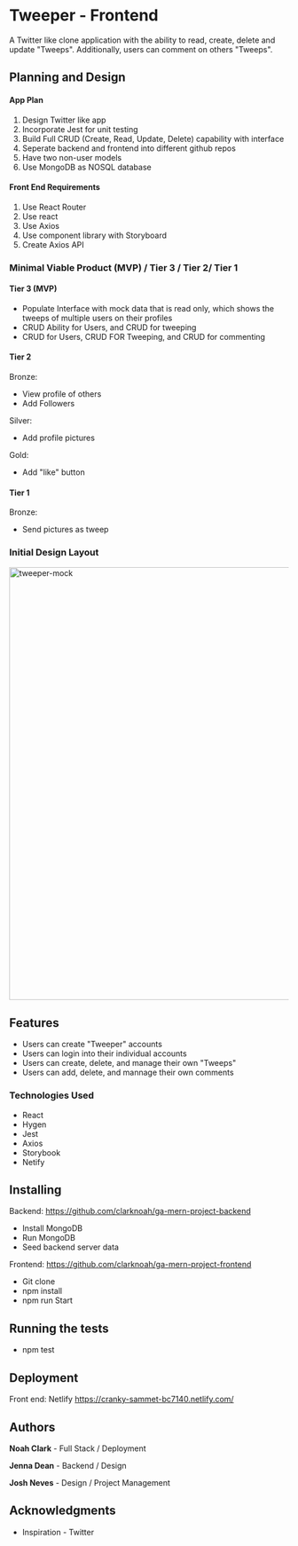# Tweeper - Frontend

A Twitter like clone application with the ability to read, create, delete and update "Tweeps". Additionally, users can comment on others "Tweeps".

## Planning and Design
#### App Plan
   1. Design Twitter like app
   2. Incorporate Jest for unit testing
   3. Build Full CRUD (Create, Read, Update, Delete) capability with interface
   4. Seperate backend and frontend into different github repos
   5. Have two non-user models
   6. Use MongoDB as NOSQL database
   
 #### Front End Requirements
   1. Use React Router
   2. Use react
   3. Use Axios
   4. Use component library with Storyboard
   5. Create Axios API

### Minimal Viable Product (MVP) / Tier 3 / Tier 2/ Tier 1
#### Tier 3 (MVP)
   - Populate Interface with mock data that is read only, which shows the tweeps of multiple users on their profiles
   - CRUD Ability for Users, and CRUD for tweeping
   - CRUD for Users, CRUD FOR Tweeping, and CRUD for commenting
   
#### Tier 2
   Bronze:
   - View profile of others
   - Add Followers
     
  Silver:
  - Add profile pictures
  
  Gold:
  - Add "like" button
    
#### Tier 1
   Bronze:
   - Send pictures as tweep
   

### Initial Design Layout
<img width="780" alt="tweeper-mock" src="https://media.git.generalassemb.ly/user/22371/files/01cee900-09fb-11ea-9ca7-cad5e8dbe0ae">

## Features
- Users can create "Tweeper" accounts
- Users can login into their individual accounts
- Users can create, delete, and manage their own "Tweeps"
- Users can add, delete, and mannage their own comments 

### Technologies Used
- React
- Hygen
- Jest
- Axios
- Storybook
- Netify

## Installing

Backend: https://github.com/clarknoah/ga-mern-project-backend

- Install MongoDB 
- Run MongoDB 
- Seed backend server data


Frontend: https://github.com/clarknoah/ga-mern-project-frontend

- Git clone
- npm install
- npm run Start


## Running the tests
- npm test

## Deployment

Front end: Netlify
https://cranky-sammet-bc7140.netlify.com/


## Authors

 **Noah Clark** - Full Stack / Deployment
 
 **Jenna Dean** - Backend / Design
 
 **Josh Neves** - Design / Project Management


## Acknowledgments

* Inspiration - Twitter

